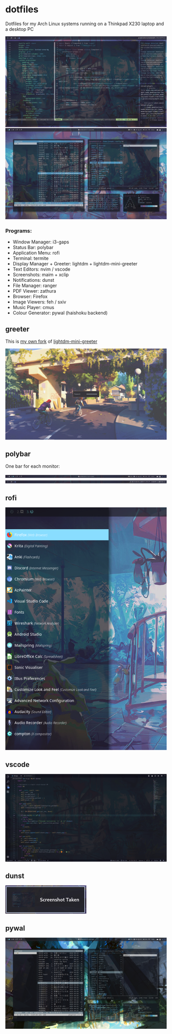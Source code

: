 # dotfiles

Dotfiles for my Arch Linux systems running on a Thinkpad X230 laptop and a desktop PC

![desktop1.png](.screenshots/desktop1.png)
![desktop2.png](.screenshots/desktop2.png)

### Programs:
- Window Manager: i3-gaps
- Status Bar: polybar
- Application Menu: rofi
- Terminal: termite
- Display Manager + Greeter: lightdm + lightdm-mini-greeter
- Text Editors: nvim / vscode
- Screenshots: maim + xclip
- Notifications: dunst
- File Manager: ranger
- PDF Viewer: zathura
- Browser: Firefox
- Image Viewers: feh / sxiv
- Music Player: cmus
- Colour Generator: pywal (haishoku backend)

## greeter
This is [my own fork](https://github.com/josephsurin/lightdm-mini-greeter) of [lightdm-mini-greeter](https://github.com/prikhi/lightdm-mini-greeter)

![greeter.jpg](.screenshots/greeter.jpg)

## polybar

One bar for each monitor:

![polybar1.png](.screenshots/polybar1.png)
![polybar2.png](.screenshots/polybar2.png)

## rofi

![rofi.png](.screenshots/rofi.png)

## vscode

![code.png](.screenshots/code.png)

## dunst

![dunst.png](.screenshots/dunst.png)

## pywal

![desktop3.png](.screenshots/desktop3.png)
